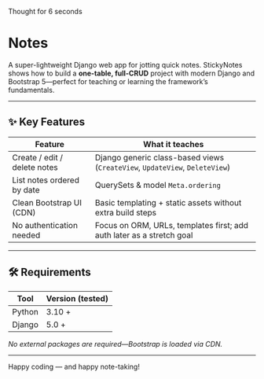 Thought for 6 seconds
# Notes

A super-lightweight Django web app for jotting quick notes. StickyNotes shows how to build a **one-table, full-CRUD** project with modern Django and Bootstrap 5—perfect for teaching or learning the framework’s fundamentals.

---

## ✨ Key Features

| Feature                      | What it teaches                                                             |
| ---------------------------- | --------------------------------------------------------------------------- |
| Create / edit / delete notes | Django generic class-based views (`CreateView`, `UpdateView`, `DeleteView`) |
| List notes ordered by date   | QuerySets & model `Meta.ordering`                                           |
| Clean Bootstrap UI (CDN)     | Basic templating + static assets without extra build steps                  |
| No authentication needed     | Focus on ORM, URLs, templates first; add auth later as a stretch goal       |

---

## 🛠 Requirements

| Tool   | Version (tested) |
| ------ | ---------------- |
| Python | 3.10 +           |
| Django | 5.0 +            |

*No external packages are required—Bootstrap is loaded via CDN.*


---

Happy coding — and happy note-taking!

